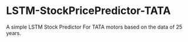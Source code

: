 # LSTM-StockPricePredictor-TATA
A simple LSTM Stock Predictor For TATA motors based on the data of 25 years.
